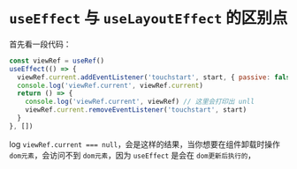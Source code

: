# `useEffect` 与 `useLayoutEffect` 的区别点

首先看一段代码：

```jsx
const viewRef = useRef()
useEffect(() => {
  viewRef.current.addEventListener('touchstart', start, { passive: false })
  console.log('viewRef.current', viewRef.current)
  return () => {
    console.log('viewRef.current', viewRef) // 这里会打印出 unll
    viewRef.current.removeEventListener('touchstart', start)
  }
}, [])
```
log `viewRef.current === null`，会是这样的结果，当你想要在组件卸载时操作 `dom元素`，会访问不到 `dom元素`，因为 `useEffect` 是会在 `dom更新后执行的`，
